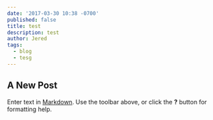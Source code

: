 ```yaml
---
date: '2017-03-30 10:38 -0700'
published: false
title: test
description: test
author: Jered
tags:
  - blog
  - tesg
---
```

## A New Post

Enter text in [Markdown](http://daringfireball.net/projects/markdown/). Use the toolbar above, or click the **?** button for formatting help.
